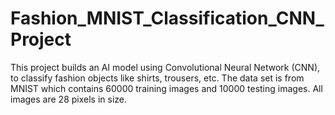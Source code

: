 # Fashion_MNIST_Classification_CNN_Project
This project builds an AI model using Convolutional Neural Network (CNN), to classify fashion objects like shirts, trousers, etc. The data set is from MNIST which contains 60000 training images and 10000 testing images. All images are 28 pixels in size.
